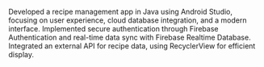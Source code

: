 Developed a recipe management app in Java using Android Studio, focusing on user experience, cloud database integration, and a modern interface. 
Implemented secure authentication through Firebase Authentication and real-time data sync with Firebase Realtime Database. 
Integrated an external API for recipe data, using RecyclerView for efficient display.
